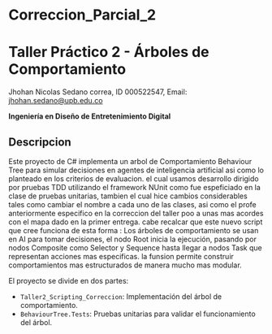 # Correccion_Parcial_2



# Taller Práctico 2 - Árboles de Comportamiento

Jhohan Nicolas Sedano correa, ID 000522547, Email: jhohan.sedano@upb.edu.co

**Ingeniería en Diseño de Entretenimiento Digital**  




##  Descripcion

Este proyecto de C# implementa un arbol de Comportamiento Behaviour Tree para simular decisiones en agentes de inteligencia artificial asi como lo planteado en los criterios de evaluacion. el cual usamos desarrollo dirigido por pruebas TDD utilizando el framework NUnit como fue espeficiado en la clase de pruebas unitarias, tambien el cual hice cambios considerables tales como cambiar el nombre a cada uno de las clases, asi como el profe anteriormente especifico en la correccion del taller poo a unas mas acordes con el mapa dado en la primer entrega. cabe recalcar que este nuevo script que cree funciona de esta forma : Los árboles de comportamiento se usan en AI para tomar decisiones, el nodo Root inicia la ejecución, pasando por nodos Composite como Selector y  Sequence hasta llegar a nodos Task que representan acciones mas especificas. la funsion permite construir comportamientos mas estructurados de manera mucho mas modular.

El proyecto se divide en dos partes:

- `Taller2_Scripting_Correccion`: Implementación del árbol de comportamiento.
- `BehaviourTree.Tests`: Pruebas unitarias para validar el funcionamiento del árbol.




